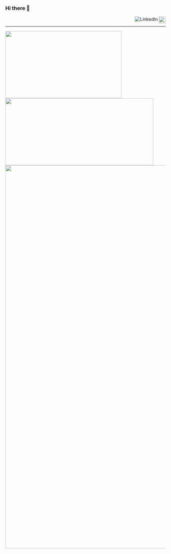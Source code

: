 ### Hi there 👋

<!--
**IdeilsonCisne/IdeilsonCisne** is a ✨ _special_ ✨ repository because its `README.md` (this file) appears on your GitHub profile.

Here are some ideas to get you started:

- 🔭 I’m currently working on ...
- 🌱 I’m currently learning ...
- 👯 I’m looking to collaborate on ...
- 🤔 I’m looking for help with ...
- 💬 Ask me about ...
- 📫 How to reach me: ...
- 😄 Pronouns: ...
- ⚡ Fun fact: ...
-->

<a href="https://github.com/IdeilsonCisne">
    <img src="https://img.shields.io/github/followers/IdeilsonCisne?label=follow&style=social" height="22" title="Follow me" align="right" alt="GitHub">
</a>
<a href="https://www.linkedin.com/in/ideilsoncisne/">
    <img src="https://img.shields.io/badge/-LinkedIn-blue?style=flat&logo=Linkedin&logoColor=white" title="My Social Network" align="right" alt="LinkedIn">
</a>
<br>

-------------

<img src="https://github-readme-stats.vercel.app/api/top-langs/?username=IdeilsonCisne&langs_count=8&layout=compact&theme=gruvbox" align="left" width="365px" height="210" /> 
<img src="https://github-readme-stats.vercel.app/api?username=IdeilsonCisne&show_icons=true&theme=gruvbox" width="465px" height="210" />
<img src="https://github-profile-trophy.vercel.app/?username=IdeilsonCisne&column=7&theme=gruvbox&no-frame=true" width="1200px" /> 

